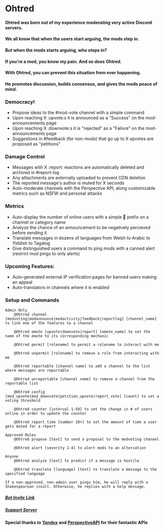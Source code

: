    
# Ohtred

#### Ohtred was born out of my experience moderating very active Discord servers.
#### We all know that when the users start arguing, the mods step in.
#### But when the mods starts arguing, who steps in?
#### If you're a mod, you know my pain. And so does Ohtred.
#### With Ohtred, you can prevent this situation from ever happening. 
#### He promotes discussion, builds consensus, and gives the mods peace of mind.

### Democracy!
* Propose ideas to the #mod-vote channel with a simple command  
* Upon reaching X :upvote:s it is announced as a "Success" on the mod-announcements page
* Upon reaching X :downvote:s it is "rejected" as a "Failure" on the mod-announcements page  
* Suggestions in #feedback (for non-mods) that go up to X upvotes are proposed as "petitions"  
 
### Damage Control
* Messages with X :report: reactions are automatically deleted and archived in #report-log
* Any attachments are externally uploaded to prevent CDN deletion
* The reported message's author is muted for X seconds  
* Auto-moderate channels with the Perspective API, along customizable metrics such as NSFW and personal attacks
  
### Metrics
* Auto-display the number of online users with a simple 🔺 prefix on a channel or category name  
* Analyze the chance of an announcement to be negatively percieved before sending it 
* Translate messages in dozens of languages from Welsh to Arabic to Yiddish to Tagalog
* Give distinguished users a command to ping mods with a canned alert (restrict mod pings to only alerts)  

### Upcoming Features:
- Auto-generated external IP verification pages for banned users making an appeal
- Auto-translators in channels where it is enabled

### Setup and Commands
```
Admin Only
    @Ohtred channel [modvoting|modannounce|modactivity|feedback|reportlog] [channel_name] to link one of the features to a channel
    
    @Ohtred emote [upvote|downvote|report] [emote_name] to set the name of the emote to its corresponding mechanic
    
    @Ohtred permit [rolename] to permit a rolename to interact with me
    
    @Ohtred unpermit [rolename] to remove a role from interacting with me
    
    @Ohtred reportable [channel name] to add a channel to the list where messages are reportable

    @Ohtred unreportable [channel name] to remove a channel from the reportable list

    @Ohtred config [mod_upvote|mod_downvote|petition_upvote|report_vote] [count] to set a voting threshold

    @Ohtred counter [interval 1-50] to set the change in # of users online in order to update the counter
    
    @Ohtred report_time [number 10+] to set the amount of time a user gets muted for a report

Approved Roles
    @Ohtred propose [text] to send a proposal to the modvoting channel
    
    @Ohtred alert [severity 1-4] to alert mods to an altercation

Anyone
    @Ohtred analyze [text] to predict if a message is hostile
    
    @Ohtred translate [language] [text] to translate a message to the specified language
    
If a non-approved, non-admin user pings him, he will reply with a Shakespearean insult. Otherwise, he replies with a help message.
```
##### [Bot Invite Link](https://discordapp.com/oauth2/authorize?client_id=511672691028131872&permissions=8&scope=bot)
##### [Support Server](https://discord.gg/53THsF)

#### Special thanks to [Yandex](http://translate.yandex.com/) and [PerspectiveAPI](https://perspectiveapi.com) for their fantastic APIs
